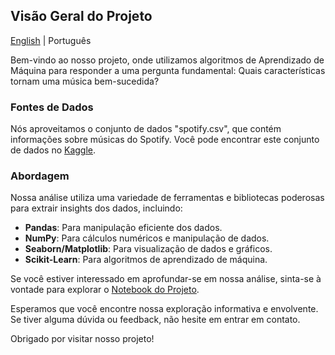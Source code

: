 ## Visão Geral do Projeto

[English](README.md) | Português

Bem-vindo ao nosso projeto, onde utilizamos algoritmos de Aprendizado de Máquina para responder a uma pergunta fundamental: Quais características tornam uma música bem-sucedida?

### Fontes de Dados

Nós aproveitamos o conjunto de dados "spotify.csv", que contém informações sobre músicas do Spotify. Você pode encontrar este conjunto de dados no [Kaggle](https://www.kaggle.com/datasets/tohidkhanbagani/covid-19-deaths-and-vaccinations-dataset?select=COVID+DEATHS.csv).

### Abordagem

Nossa análise utiliza uma variedade de ferramentas e bibliotecas poderosas para extrair insights dos dados, incluindo:

- **Pandas**: Para manipulação eficiente dos dados.
- **NumPy**: Para cálculos numéricos e manipulação de dados.
- **Seaborn/Matplotlib**: Para visualização de dados e gráficos.
- **Scikit-Learn**: Para algoritmos de aprendizado de máquina.

Se você estiver interessado em aprofundar-se em nossa análise, sinta-se à vontade para explorar o [Notebook do Projeto](Projeto_MLI.ipynb).

Esperamos que você encontre nossa exploração informativa e envolvente. Se tiver alguma dúvida ou feedback, não hesite em entrar em contato.

Obrigado por visitar nosso projeto!